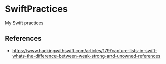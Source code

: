 # SwiftPractices
My Swift practices

## References
- https://www.hackingwithswift.com/articles/179/capture-lists-in-swift-whats-the-difference-between-weak-strong-and-unowned-references
